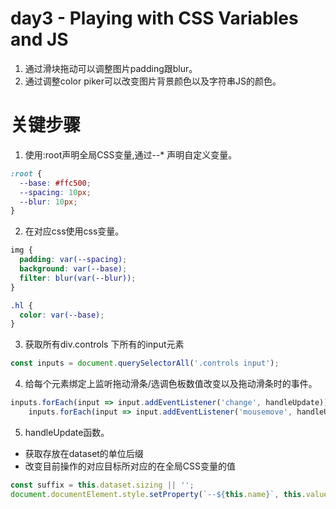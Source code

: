 # day3 - Playing with CSS Variables and JS

1. 通过滑块拖动可以调整图片padding跟blur。
2. 通过调整color piker可以改变图片背景颜色以及字符串JS的颜色。

# 关键步骤

1. 使用:root声明全局CSS变量,通过--* 声明自定义变量。
```css
:root {
  --base: #ffc500;
  --spacing: 10px;
  --blur: 10px;
}
```

2. 在对应css使用css变量。
```css
img {
  padding: var(--spacing);
  background: var(--base);
  filter: blur(var(--blur));
}

.hl {
  color: var(--base);
}
```

3. 获取所有div.controls 下所有的input元素
```javascript
const inputs = document.querySelectorAll('.controls input');
```

4. 给每个元素绑定上监听拖动滑条/选调色板数值改变以及拖动滑条时的事件。
```javascript
inputs.forEach(input => input.addEventListener('change', handleUpdate));
    inputs.forEach(input => input.addEventListener('mousemove', handleUpdate));
```
5. handleUpdate函数。
- 获取存放在dataset的单位后缀
- 改变目前操作的对应目标所对应的在全局CSS变量的值
```javascript
const suffix = this.dataset.sizing || '';
document.documentElement.style.setProperty(`--${this.name}`, this.value + suffix);
```